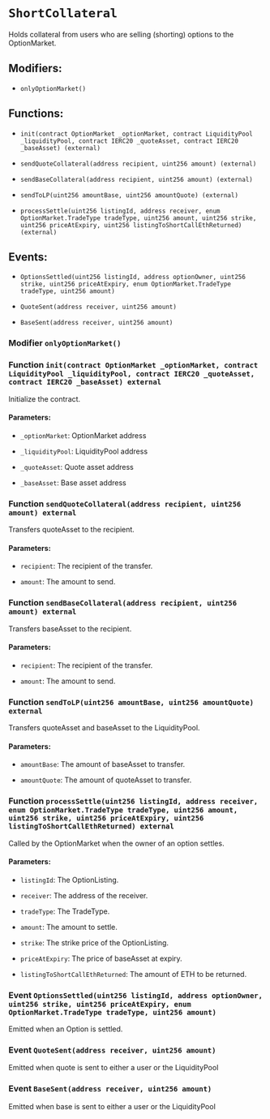 # `ShortCollateral`

Holds collateral from users who are selling (shorting) options to the OptionMarket.

## Modifiers:

- `onlyOptionMarket()`

## Functions:

- `init(contract OptionMarket _optionMarket, contract LiquidityPool _liquidityPool, contract IERC20 _quoteAsset, contract IERC20 _baseAsset) (external)`

- `sendQuoteCollateral(address recipient, uint256 amount) (external)`

- `sendBaseCollateral(address recipient, uint256 amount) (external)`

- `sendToLP(uint256 amountBase, uint256 amountQuote) (external)`

- `processSettle(uint256 listingId, address receiver, enum OptionMarket.TradeType tradeType, uint256 amount, uint256 strike, uint256 priceAtExpiry, uint256 listingToShortCallEthReturned) (external)`

## Events:

- `OptionsSettled(uint256 listingId, address optionOwner, uint256 strike, uint256 priceAtExpiry, enum OptionMarket.TradeType tradeType, uint256 amount)`

- `QuoteSent(address receiver, uint256 amount)`

- `BaseSent(address receiver, uint256 amount)`

### Modifier `onlyOptionMarket()`

### Function `init(contract OptionMarket _optionMarket, contract LiquidityPool _liquidityPool, contract IERC20 _quoteAsset, contract IERC20 _baseAsset) external`

Initialize the contract.

#### Parameters:

- `_optionMarket`: OptionMarket address

- `_liquidityPool`: LiquidityPool address

- `_quoteAsset`: Quote asset address

- `_baseAsset`: Base asset address

### Function `sendQuoteCollateral(address recipient, uint256 amount) external`

Transfers quoteAsset to the recipient.

#### Parameters:

- `recipient`: The recipient of the transfer.

- `amount`: The amount to send.

### Function `sendBaseCollateral(address recipient, uint256 amount) external`

Transfers baseAsset to the recipient.

#### Parameters:

- `recipient`: The recipient of the transfer.

- `amount`: The amount to send.

### Function `sendToLP(uint256 amountBase, uint256 amountQuote) external`

Transfers quoteAsset and baseAsset to the LiquidityPool.

#### Parameters:

- `amountBase`: The amount of baseAsset to transfer.

- `amountQuote`: The amount of quoteAsset to transfer.

### Function `processSettle(uint256 listingId, address receiver, enum OptionMarket.TradeType tradeType, uint256 amount, uint256 strike, uint256 priceAtExpiry, uint256 listingToShortCallEthReturned) external`

Called by the OptionMarket when the owner of an option settles.

#### Parameters:

- `listingId`: The OptionListing.

- `receiver`: The address of the receiver.

- `tradeType`: The TradeType.

- `amount`: The amount to settle.

- `strike`: The strike price of the OptionListing.

- `priceAtExpiry`: The price of baseAsset at expiry.

- `listingToShortCallEthReturned`: The amount of ETH to be returned.

### Event `OptionsSettled(uint256 listingId, address optionOwner, uint256 strike, uint256 priceAtExpiry, enum OptionMarket.TradeType tradeType, uint256 amount)`

Emitted when an Option is settled.

### Event `QuoteSent(address receiver, uint256 amount)`

Emitted when quote is sent to either a user or the LiquidityPool

### Event `BaseSent(address receiver, uint256 amount)`

Emitted when base is sent to either a user or the LiquidityPool
